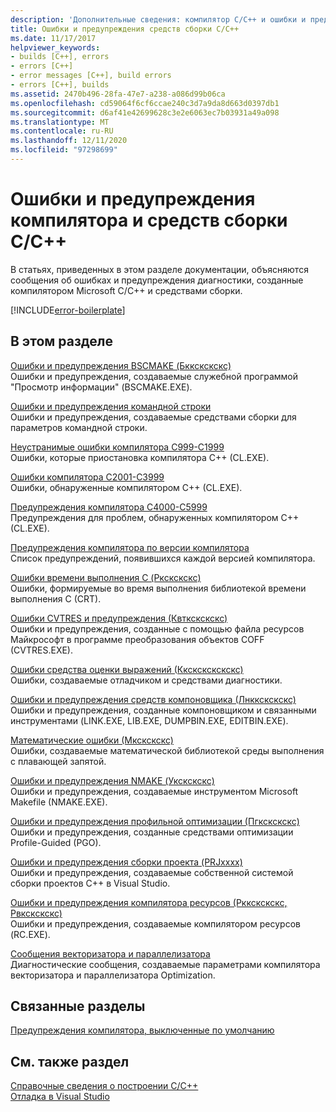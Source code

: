 ```yaml
---
description: 'Дополнительные сведения: компилятор C/C++ и ошибки и предупреждения средств сборки'
title: Ошибки и предупреждения средств сборки C/C++
ms.date: 11/17/2017
helpviewer_keywords:
- builds [C++], errors
- errors [C++]
- error messages [C++], build errors
- errors [C++], builds
ms.assetid: 2470b496-28fa-47e7-a238-a086d99b06ca
ms.openlocfilehash: cd59064f6cf6ccae240c3d7a9da8d663d0397db1
ms.sourcegitcommit: d6af41e42699628c3e2e6063ec7b03931a49a098
ms.translationtype: MT
ms.contentlocale: ru-RU
ms.lasthandoff: 12/11/2020
ms.locfileid: "97298699"
---
```

# <a name="cc-compiler-and-build-tools-errors-and-warnings"></a>Ошибки и предупреждения компилятора и средств сборки C/C++

В статьях, приведенных в этом разделе документации, объясняются сообщения об ошибках и предупреждения диагностики, созданные компилятором Microsoft C/C++ и средствами сборки.

[!INCLUDE[error-boilerplate](../includes/error-boilerplate.md)]

## <a name="in-this-section"></a>В этом разделе

[Ошибки и предупреждения BSCMAKE (Бккскскскс)](../tool-errors/bscmake-errors-bk1500-through-bk4505.md) \
Ошибки и предупреждения, создаваемые служебной программой "Просмотр информации" (BSCMAKE.EXE).

[Ошибки и предупреждения командной строки](../tool-errors/command-line-errors-d8000-through-d9999.md) \
Ошибки и предупреждения, создаваемые средствами сборки для параметров командной строки.

[Неустранимые ошибки компилятора C999-C1999](../compiler-errors-1/compiler-fatal-errors-c999-through-c1999.md) \
Ошибки, которые приостановка компилятора C++ (CL.EXE).

[Ошибки компилятора C2001-C3999](../compiler-errors-1/compiler-errors-c2001-through-c2099.md) \
Ошибки, обнаруженные компилятором C++ (CL.EXE).

[Предупреждения компилятора C4000-C5999](../compiler-warnings/compiler-warnings-c4000-through-c4199.md) \
Предупреждения для проблем, обнаруженных компилятором C++ (CL.EXE).

[Предупреждения компилятора по версии компилятора](../compiler-warnings/compiler-warnings-by-compiler-version.md) \
Список предупреждений, появившихся каждой версией компилятора.

[Ошибки времени выполнения C (Ркскскскс)](../tool-errors/c-runtime-errors-r6002-through-r6035.md) \
Ошибки, формируемые во время выполнения библиотекой времени выполнения C (CRT).

[Ошибки CVTRES и предупреждения (Квткскскскс)](../tool-errors/cvtres-errors-cvt1100-through-cvt4001.md) \
Ошибки и предупреждения, созданные с помощью файла ресурсов Майкрософт в программе преобразования объектов COFF (CVTRES.EXE).

[Ошибки средства оценки выражений (Ккскскскскскс)](../tool-errors/expression-evaluator-errors-cxx0000-through-cxx0072.md) \
Ошибки, создаваемые отладчиком и средствами диагностики.

[Ошибки и предупреждения средств компоновщика (Лнккскскскс)](../tool-errors/linker-tools-errors-and-warnings.md) \
Ошибки и предупреждения, созданные компоновщиком и связанными инструментами (LINK.EXE, LIB.EXE, DUMPBIN.EXE, EDITBIN.EXE).

[Математические ошибки (Мкскскскс)](../tool-errors/math-errors-m6101-through-m6205.md) \
Ошибки, создаваемые математической библиотекой среды выполнения с плавающей запятой.

[Ошибки и предупреждения NMAKE (Укскскскс)](../tool-errors/nmake-errors-u1000-through-u4011.md) \
Ошибки и предупреждения, создаваемые инструментом Microsoft Makefile (NMAKE.EXE).

[Ошибки и предупреждения профильной оптимизации (Пгкскскскс)](../tool-errors/profile-guided-optimization-errors-and-warnings.md) \
Ошибки и предупреждения, созданные средствами оптимизации Profile-Guided (PGO).

[Ошибки и предупреждения сборки проекта (PRJxxxx)](../tool-errors/project-build-errors-and-warnings-prjxxxx.md) \
Ошибки и предупреждения, создаваемые собственной системой сборки проектов C++ в Visual Studio.

[Ошибки и предупреждения компилятора ресурсов (Рккскскскс, Рвкскскскс)](../tool-errors/resource-compiler-errors-rc1000-through-rc4413.md) \
Ошибки и предупреждения, создаваемые компилятором ресурсов (RC.EXE).

[Сообщения векторизатора и параллелизатора](../tool-errors/vectorizer-and-parallelizer-messages.md) \
Диагностические сообщения, создаваемые параметрами компилятора векторизатора и параллелизатора Optimization.

## <a name="related-sections"></a>Связанные разделы

[Предупреждения компилятора, выключенные по умолчанию](../../preprocessor/compiler-warnings-that-are-off-by-default.md)

## <a name="see-also"></a>См. также раздел

[Справочные сведения о построении C/C++](../../build/reference/c-cpp-building-reference.md) \
[Отладка в Visual Studio](/visualstudio/debugger/debugging-in-visual-studio)
